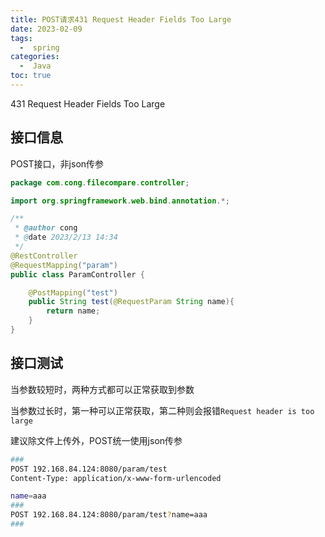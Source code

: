 ```yaml
---
title: POST请求431 Request Header Fields Too Large
date: 2023-02-09
tags:
  -  spring
categories:
  -  Java
toc: true
---
```


431 Request Header Fields Too Large

<!-- more -->


## 接口信息

POST接口，非json传参

```java
package com.cong.filecompare.controller;

import org.springframework.web.bind.annotation.*;

/**
 * @author cong
 * @date 2023/2/13 14:34
 */
@RestController
@RequestMapping("param")
public class ParamController {

    @PostMapping("test")
    public String test(@RequestParam String name){
        return name;
    }
}

```

## 接口测试

当参数较短时，两种方式都可以正常获取到参数

当参数过长时，第一种可以正常获取，第二种则会报错`Request header is too large`

建议除文件上传外，POST统一使用json传参

```bash
###
POST 192.168.84.124:8080/param/test
Content-Type: application/x-www-form-urlencoded

name=aaa
###
POST 192.168.84.124:8080/param/test?name=aaa
###
```

